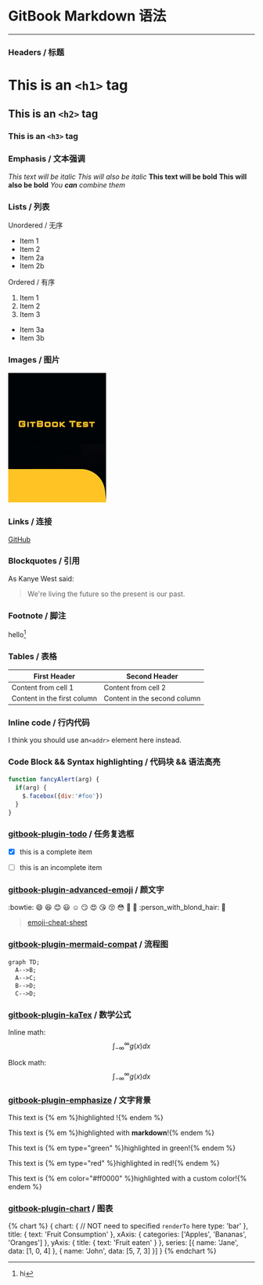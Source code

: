 # GitBook Markdown 语法
___

### Headers / 标题
# This is an `<h1>` tag
## This is an `<h2>` tag
### This is an `<h3>` tag


### Emphasis / 文本强调
*This text will be italic*
_This will also be italic_
**This text will be bold**
__This will also be bold__
_You **can** combine them_


### Lists / 列表
Unordered / 无序
* Item 1
* Item 2
* Item 2a
* Item 2b

Ordered / 有序
1. Item 1
2. Item 2
3. Item 3
* Item 3a
* Item 3b


### Images / 图片
![img](../cover_small.jpg)


### Links / 连接
[GitHub](http://github.com)


### Blockquotes / 引用
As Kanye West said:
> We're living the future so
> the present is our past.


### Footnote / 脚注
hello[^hello]


### Tables / 表格
| First Header                | Second Header                |
| --------------------------- | ---------------------------- |
| Content from cell 1         | Content from cell 2          |
| Content in the first column | Content in the second column |


### Inline code / 行内代码
I think you should use an`<addr>` element here instead.


### Code Block && Syntax highlighting / 代码块 && 语法高亮
```javascript
function fancyAlert(arg) {
  if(arg) {
    $.facebox({div:'#foo'})
  }
}
```


### [gitbook-plugin-todo](https://plugins.gitbook.com/plugin/todo) / 任务复选框
- [x] this is a complete item
- [ ] this is an incomplete item


### [gitbook-plugin-advanced-emoji](https://plugins.gitbook.com/plugin/advanced-emoji) / 颜文字
:bowtie:
:smile:
:laughing:
:blush:
:smiley:
:relaxed:
:smirk:
:heart_eyes:
:kissing_heart:
:kissing_closed_eyes:
:flushed:
:older_woman:
:older_man:
:person_with_blond_hair:
:man_with_gua_pi_mao:

> [emoji-cheat-sheet](http://www.emoji-cheat-sheet.com/)


### [gitbook-plugin-mermaid-compat](https://plugins.gitbook.com/plugin/mermaid-compat) / 流程图

```mermaid
graph TD;
  A-->B;
  A-->C;
  B-->D;
  C-->D;
```


### [gitbook-plugin-kaTex](https://plugins.gitbook.com/plugin/katex) / 数学公式
Inline math: $$\int_{-\infty}^\infty g(x) dx$$

Block math:
$$
\int_{-\infty}^\infty g(x) dx
$$


### [gitbook-plugin-emphasize](https://plugins.gitbook.com/plugin/emphasize) / 文字背景
This text is {% em %}highlighted !{% endem %}

This text is {% em %}highlighted with **markdown**!{% endem %}

This text is {% em type="green" %}highlighted in green!{% endem %}

This text is {% em type="red" %}highlighted in red!{% endem %}

This text is {% em color="#ff0000" %}highlighted with a custom color!{% endem %}


### [gitbook-plugin-chart](gitbook-plugin-chart) / 图表
{% chart %}
{
    chart: {
        // NOT need to specified `renderTo` here
        type: 'bar'
    },
    title: {
        text: 'Fruit Consumption'
    },
    xAxis: {
        categories: ['Apples', 'Bananas', 'Oranges']
    },
    yAxis: {
        title: {
            text: 'Fruit eaten'
        }
    },
    series: [{
        name: 'Jane',
        data: [1, 0, 4]
    }, {
        name: 'John',
        data: [5, 7, 3]
    }]
}
{% endchart %}


[^hello]: hi
